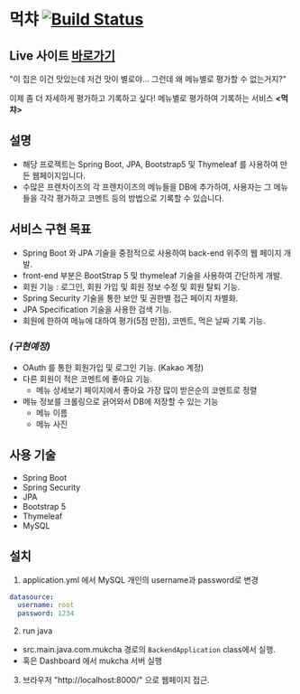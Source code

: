 # 먹챠 [![Build Status](https://app.travis-ci.com/Bluewind8791/mukcha.svg?branch=main)](https://app.travis-ci.com/Bluewind8791/mukcha)

## Live 사이트 [바로가기](http://ec2-3-39-16-219.ap-northeast-2.compute.amazonaws.com/)

"이 집은 이건 맛있는데 저건 맛이 별로야... 그런데 왜 메뉴별로 평가할 수 없는거지?"

이제 좀 더 자세하게 평가하고 기록하고 싶다! 메뉴별로 평가하여 기록하는 서비스 **<먹챠>**

## 설명

- 해당 프로젝트는 Spring Boot, JPA, Bootstrap5 및 Thymeleaf 를 사용하여 만든 웹페이지입니다.
- 수많은 프렌차이즈의 각 프렌차이즈의 메뉴들을 DB에 추가하여, 사용자는 그 메뉴들을 각각 평가하고 코멘트 등의 방법으로 기록할 수 있습니다.

## 서비스 구현 목표

- Spring Boot 와 JPA 기술을 중점적으로 사용하여 back-end 위주의 웹 페이지 개발.
- front-end 부분은 BootStrap 5 및 thymeleaf 기술을 사용하여 간단하게 개발.
- 회원 기능 : 로그인, 회원 가입 및 회원 정보 수정 및 회원 탈퇴 기능.
- Spring Security 기술을 통한 보안 및 권한별 접근 페이지 차별화.
- JPA Specification 기술을 사용한 검색 기능.
- 회원에 한하여 메뉴에 대하여 평가(5점 만점), 코멘트, 먹은 날짜 기록 기능.

### *(구현예정)*
- OAuth 를 통한 회원가입 및 로그인 기능. (Kakao 계정)
- 다른 회원이 적은 코멘트에 좋아요 기능.
  - 메뉴 상세보기 페이지에서 좋아요 가장 많이 받은순의 코멘트로 정렬
- 메뉴 정보를 크롤링으로 긁어와서 DB에 저장할 수 있는 기능
  - 메뉴 이름
  - 메뉴 사진

## 사용 기술
- Spring Boot
- Spring Security
- JPA
- Bootstrap 5
- Thymeleaf
- MySQL


## 설치

1. application.yml 에서 MySQL 개인의 username과 password로 변경
```yml
datasource:
  username: root
  password: 1234
```

2. run java
- src.main.java.com.mukcha 경로의 `BackendApplication` class에서 실행.
- 혹은 Dashboard 에서 mukcha 서버 실행

3. 브라우저 "http://localhost:8000/" 으로 웹페이지 접근.